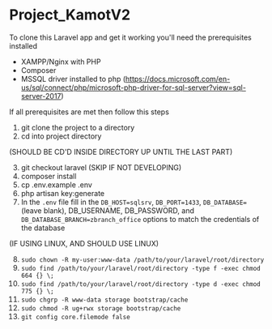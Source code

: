 # Project_KamotV2
To clone this Laravel app and get it working you'll need the prerequisites installed
* XAMPP/Nginx with PHP
* Composer
* MSSQL driver installed to php (https://docs.microsoft.com/en-us/sql/connect/php/microsoft-php-driver-for-sql-server?view=sql-server-2017)

If all prerequisites are met then follow this steps
1. git clone the project to a directory
2. cd into project directory

(SHOULD BE CD'D INSIDE DIRECTORY UP UNTIL THE LAST PART)

3. git checkout laravel (SKIP IF NOT DEVELOPING)
4. composer install
5. cp .env.example .env
6. php artisan key:generate
7. In the `.env` file fill in the `DB_HOST=sqlsrv`, `DB_PORT=1433`, `DB_DATABASE=`(leave blank), DB_USERNAME, DB_PASSWORD, and `DB_DATABASE_BRANCH=zbranch_office` options to match the credentials of the database

(IF USING LINUX, AND SHOULD USE LINUX)

8. `sudo chown -R my-user:www-data /path/to/your/laravel/root/directory`
9. `sudo find /path/to/your/laravel/root/directory -type f -exec chmod 664 {} \;`
10. `sudo find /path/to/your/laravel/root/directory -type d -exec chmod 775 {} \;`
11. `sudo chgrp -R www-data storage bootstrap/cache`
12. `sudo chmod -R ug+rwx storage bootstrap/cache`
13. `git config core.filemode false`
